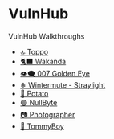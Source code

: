 # VulnHub
VulnHub Walkthroughs

* [🔝 Toppo]()
* [🐈‍⬛ Wakanda]()
* [👁️‍🗨️ 007 Golden Eye]()
* [❄ Wintermute - Straylight]()
* [🥔 Potato]()
* [🟢 NullByte]()
* [📷 Photographer]()
* [👦 TommyBoy]()


